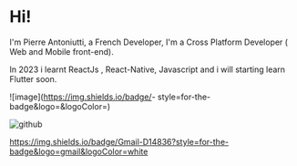 # Hi!

I'm Pierre Antoniutti, a French Developer, I'm a Cross Platform Developer ( Web and Mobile front-end).

In 2023 i learnt ReactJs , React-Native, Javascript and i will starting learn Flutter soon.


![image](https://img.shields.io/badge/<Badge Text>-<Background Color> style=for-the-badge&logo=<Icon Name>&logoColor=<Logo Color>)


![github](https://img.shields.io/badge/GitHub-000000?style=for-the-badge&logo=GitHub&logoColor=white)


https://img.shields.io/badge/Gmail-D14836?style=for-the-badge&logo=gmail&logoColor=white
